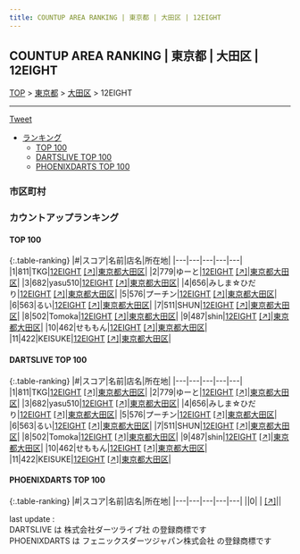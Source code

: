 ```yaml
---
title: COUNTUP AREA RANKING | 東京都 | 大田区 | 12EIGHT
---
```

## COUNTUP AREA RANKING | 東京都 | 大田区 | 12EIGHT

[TOP](/darts/rank/) > [東京都](/darts/rank/東京都/) > [大田区](/darts/rank/東京都/大田区/) > 12EIGHT

___

<a href="https://twitter.com/share?ref_src=twsrc%5Etfw" data-text="COUNTUP AREA RANKING | 東京都大田区12EIGHT" class="twitter-share-button" data-hashtags="DARTSLIVE,PHOENIXDARTS,darts,ダーツ" data-show-count="false">Tweet</a>

* [ランキング](#カウントアップランキング)
    * [TOP 100](#top-100)
    * [DARTSLIVE TOP 100](#dartslive-top-100)
    * [PHOENIXDARTS TOP 100](#phoenixdarts-top-100)

### 市区町村

<ul>

</ul>

### カウントアップランキング

#### TOP 100



{:.table-ranking}
|#|スコア|名前|店名|所在地|
|---|---|---|---|---|
|1|811|<span class="rank-name-dl">TKG</span>|<a href="/darts/rank/shops/96c777f1df302dd125d56fb0e5c39bac.html">12EIGHT</a> <a href="https://search.dartslive.com/jp/shop/96c777f1df302dd125d56fb0e5c39bac">[↗]</a>|<a href="/darts/rank/東京都/大田区">東京都大田区</a>|
|2|779|<span class="rank-name-dl">ゆーと</span>|<a href="/darts/rank/shops/96c777f1df302dd125d56fb0e5c39bac.html">12EIGHT</a> <a href="https://search.dartslive.com/jp/shop/96c777f1df302dd125d56fb0e5c39bac">[↗]</a>|<a href="/darts/rank/東京都/大田区">東京都大田区</a>|
|3|682|<span class="rank-name-dl">yasu510</span>|<a href="/darts/rank/shops/96c777f1df302dd125d56fb0e5c39bac.html">12EIGHT</a> <a href="https://search.dartslive.com/jp/shop/96c777f1df302dd125d56fb0e5c39bac">[↗]</a>|<a href="/darts/rank/東京都/大田区">東京都大田区</a>|
|4|656|<span class="rank-name-dl">みしま☆ひだり</span>|<a href="/darts/rank/shops/96c777f1df302dd125d56fb0e5c39bac.html">12EIGHT</a> <a href="https://search.dartslive.com/jp/shop/96c777f1df302dd125d56fb0e5c39bac">[↗]</a>|<a href="/darts/rank/東京都/大田区">東京都大田区</a>|
|5|576|<span class="rank-name-dl">プーチン</span>|<a href="/darts/rank/shops/96c777f1df302dd125d56fb0e5c39bac.html">12EIGHT</a> <a href="https://search.dartslive.com/jp/shop/96c777f1df302dd125d56fb0e5c39bac">[↗]</a>|<a href="/darts/rank/東京都/大田区">東京都大田区</a>|
|6|563|<span class="rank-name-dl">るい</span>|<a href="/darts/rank/shops/96c777f1df302dd125d56fb0e5c39bac.html">12EIGHT</a> <a href="https://search.dartslive.com/jp/shop/96c777f1df302dd125d56fb0e5c39bac">[↗]</a>|<a href="/darts/rank/東京都/大田区">東京都大田区</a>|
|7|511|<span class="rank-name-dl">SHUN</span>|<a href="/darts/rank/shops/96c777f1df302dd125d56fb0e5c39bac.html">12EIGHT</a> <a href="https://search.dartslive.com/jp/shop/96c777f1df302dd125d56fb0e5c39bac">[↗]</a>|<a href="/darts/rank/東京都/大田区">東京都大田区</a>|
|8|502|<span class="rank-name-dl">Tomoka</span>|<a href="/darts/rank/shops/96c777f1df302dd125d56fb0e5c39bac.html">12EIGHT</a> <a href="https://search.dartslive.com/jp/shop/96c777f1df302dd125d56fb0e5c39bac">[↗]</a>|<a href="/darts/rank/東京都/大田区">東京都大田区</a>|
|9|487|<span class="rank-name-dl">shin</span>|<a href="/darts/rank/shops/96c777f1df302dd125d56fb0e5c39bac.html">12EIGHT</a> <a href="https://search.dartslive.com/jp/shop/96c777f1df302dd125d56fb0e5c39bac">[↗]</a>|<a href="/darts/rank/東京都/大田区">東京都大田区</a>|
|10|462|<span class="rank-name-dl">せももん</span>|<a href="/darts/rank/shops/96c777f1df302dd125d56fb0e5c39bac.html">12EIGHT</a> <a href="https://search.dartslive.com/jp/shop/96c777f1df302dd125d56fb0e5c39bac">[↗]</a>|<a href="/darts/rank/東京都/大田区">東京都大田区</a>|
|11|422|<span class="rank-name-dl">KEISUKE</span>|<a href="/darts/rank/shops/96c777f1df302dd125d56fb0e5c39bac.html">12EIGHT</a> <a href="https://search.dartslive.com/jp/shop/96c777f1df302dd125d56fb0e5c39bac">[↗]</a>|<a href="/darts/rank/東京都/大田区">東京都大田区</a>|


#### DARTSLIVE TOP 100



{:.table-ranking}
|#|スコア|名前|店名|所在地|
|---|---|---|---|---|
|1|811|<span class="rank-name-dl">TKG</span>|<a href="/darts/rank/shops/96c777f1df302dd125d56fb0e5c39bac.html">12EIGHT</a> <a href="https://search.dartslive.com/jp/shop/96c777f1df302dd125d56fb0e5c39bac">[↗]</a>|<a href="/darts/rank/東京都/大田区">東京都大田区</a>|
|2|779|<span class="rank-name-dl">ゆーと</span>|<a href="/darts/rank/shops/96c777f1df302dd125d56fb0e5c39bac.html">12EIGHT</a> <a href="https://search.dartslive.com/jp/shop/96c777f1df302dd125d56fb0e5c39bac">[↗]</a>|<a href="/darts/rank/東京都/大田区">東京都大田区</a>|
|3|682|<span class="rank-name-dl">yasu510</span>|<a href="/darts/rank/shops/96c777f1df302dd125d56fb0e5c39bac.html">12EIGHT</a> <a href="https://search.dartslive.com/jp/shop/96c777f1df302dd125d56fb0e5c39bac">[↗]</a>|<a href="/darts/rank/東京都/大田区">東京都大田区</a>|
|4|656|<span class="rank-name-dl">みしま☆ひだり</span>|<a href="/darts/rank/shops/96c777f1df302dd125d56fb0e5c39bac.html">12EIGHT</a> <a href="https://search.dartslive.com/jp/shop/96c777f1df302dd125d56fb0e5c39bac">[↗]</a>|<a href="/darts/rank/東京都/大田区">東京都大田区</a>|
|5|576|<span class="rank-name-dl">プーチン</span>|<a href="/darts/rank/shops/96c777f1df302dd125d56fb0e5c39bac.html">12EIGHT</a> <a href="https://search.dartslive.com/jp/shop/96c777f1df302dd125d56fb0e5c39bac">[↗]</a>|<a href="/darts/rank/東京都/大田区">東京都大田区</a>|
|6|563|<span class="rank-name-dl">るい</span>|<a href="/darts/rank/shops/96c777f1df302dd125d56fb0e5c39bac.html">12EIGHT</a> <a href="https://search.dartslive.com/jp/shop/96c777f1df302dd125d56fb0e5c39bac">[↗]</a>|<a href="/darts/rank/東京都/大田区">東京都大田区</a>|
|7|511|<span class="rank-name-dl">SHUN</span>|<a href="/darts/rank/shops/96c777f1df302dd125d56fb0e5c39bac.html">12EIGHT</a> <a href="https://search.dartslive.com/jp/shop/96c777f1df302dd125d56fb0e5c39bac">[↗]</a>|<a href="/darts/rank/東京都/大田区">東京都大田区</a>|
|8|502|<span class="rank-name-dl">Tomoka</span>|<a href="/darts/rank/shops/96c777f1df302dd125d56fb0e5c39bac.html">12EIGHT</a> <a href="https://search.dartslive.com/jp/shop/96c777f1df302dd125d56fb0e5c39bac">[↗]</a>|<a href="/darts/rank/東京都/大田区">東京都大田区</a>|
|9|487|<span class="rank-name-dl">shin</span>|<a href="/darts/rank/shops/96c777f1df302dd125d56fb0e5c39bac.html">12EIGHT</a> <a href="https://search.dartslive.com/jp/shop/96c777f1df302dd125d56fb0e5c39bac">[↗]</a>|<a href="/darts/rank/東京都/大田区">東京都大田区</a>|
|10|462|<span class="rank-name-dl">せももん</span>|<a href="/darts/rank/shops/96c777f1df302dd125d56fb0e5c39bac.html">12EIGHT</a> <a href="https://search.dartslive.com/jp/shop/96c777f1df302dd125d56fb0e5c39bac">[↗]</a>|<a href="/darts/rank/東京都/大田区">東京都大田区</a>|
|11|422|<span class="rank-name-dl">KEISUKE</span>|<a href="/darts/rank/shops/96c777f1df302dd125d56fb0e5c39bac.html">12EIGHT</a> <a href="https://search.dartslive.com/jp/shop/96c777f1df302dd125d56fb0e5c39bac">[↗]</a>|<a href="/darts/rank/東京都/大田区">東京都大田区</a>|


#### PHOENIXDARTS TOP 100



{:.table-ranking}
|#|スコア|名前|店名|所在地|
|---|---|---|---|---|
||0|<span class="rank-name-dl"> </span>|<a href="/darts/rank/shops/.html"></a> <a href="">[↗]</a>|<a href="/darts/rank//"></a>|


<div class="footer border-top border-gray-light mt-5 pt-3 text-right text-gray">
    last update : <span style="font-weight: italic" id="foot_last_modified"></span><br />
    DARTSLIVE は 株式会社ダーツライブ社 の登録商標です<br />
    PHOENIXDARTS は フェニックスダーツジャパン株式会社 の登録商標です<br />
</div>

<script src="https://cdnjs.cloudflare.com/ajax/libs/jquery.tablesorter/2.31.3/js/jquery.tablesorter.min.js" integrity="sha512-qzgd5cYSZcosqpzpn7zF2ZId8f/8CHmFKZ8j7mU4OUXTNRd5g+ZHBPsgKEwoqxCtdQvExE5LprwwPAgoicguNg==" crossorigin="anonymous" referrerpolicy="no-referrer"></script>
<link rel="stylesheet" href="https://cdnjs.cloudflare.com/ajax/libs/jquery.tablesorter/2.31.3/css/theme.default.min.css" integrity="sha512-wghhOJkjQX0Lh3NSWvNKeZ0ZpNn+SPVXX1Qyc9OCaogADktxrBiBdKGDoqVUOyhStvMBmJQ8ZdMHiR3wuEq8+w==" crossorigin="anonymous" referrerpolicy="no-referrer" />
<script>
$(function() {
    $(".table-ranking").tablesorter({sortList:[[0, 0]]});
    $("#foot_last_modified").text(formatDate(new Date(document.lastModified), 'yyyy-MM-dd HH:mm:ss'));
});
</script>

<script async src="https://platform.twitter.com/widgets.js" charset="utf-8"></script>